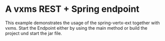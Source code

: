 # A  vxms REST + Spring endpoint 
This example demonstrates the usage of the spring-vertx-ext together with vxms. Start the Endpoint either by using the main method or build the project und start the jar file. 